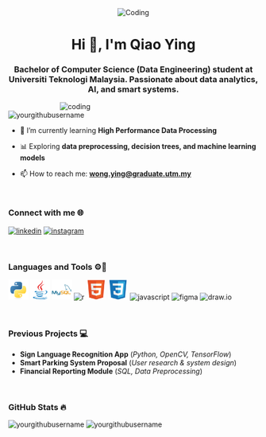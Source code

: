 <p align="center"><img align="center" alt="Coding" width="200" src="me.jpeg"></p>

<h1 align="center">Hi 👋, I'm Qiao Ying</h1>
<h3 align="center">Bachelor of Computer Science (Data Engineering) student at Universiti Teknologi Malaysia. Passionate about data analytics, AI, and smart systems.</h3>
<img align="right" alt="coding" width="400" src="https://i.pinimg.com/originals/fc/71/63/fc71635c7f1b09ed30413f59bb749582.gif"></a>

<p align="left"> <img src="https://komarev.com/ghpvc/?username=yourgithubusername&label=Profile%20views&color=0e75b6&style=flat" alt="yourgithubusername" /> </p>

- 🌱 I’m currently learning **High Performance Data Processing**  

- 📊 Exploring **data preprocessing, decision trees, and machine learning models**  

- 📫 How to reach me: **wong.ying@graduate.utm.my**  
<br>

<h3 align="left">Connect with me 🌐</h3>
<p align="left">
<a href="https://www.linkedin.com/in/qiao-ying-wong-6701b4181/" target="blank"><img align="center" src="https://raw.githubusercontent.com/rahuldkjain/github-profile-readme-generator/master/src/images/icons/Social/linked-in-alt.svg" alt="linkedin" height="40" width="50" /></a>
<a href="https://www.instagram.com/qiaoyingggggg/" target="blank"><img align="center" src="https://raw.githubusercontent.com/rahuldkjain/github-profile-readme-generator/master/src/images/icons/Social/instagram.svg" alt="instagram" height="40" width="50" /></a>
</p>
<br>

<h3 align="left">Languages and Tools ⚙️🚀</h3>
<p align="left">
<img src="https://raw.githubusercontent.com/devicons/devicon/master/icons/python/python-original.svg" alt="python" width="40" height="40"/>
<img src="https://raw.githubusercontent.com/devicons/devicon/master/icons/java/java-original.svg" alt="java" width="40" height="40"/>
<img src="https://raw.githubusercontent.com/devicons/devicon/master/icons/mysql/mysql-original-wordmark.svg" alt="mysql" width="40" height="40"/>
<img src="https://upload.wikimedia.org/wikipedia/commons/thumb/1/1b/R_logo.svg/256px-R_logo.svg.png" alt="r" width="40" height="40"/>
<img src="https://raw.githubusercontent.com/devicons/devicon/master/icons/html5/html5-original.svg" alt="html5" width="40" height="40"/>
<img src="https://raw.githubusercontent.com/devicons/devicon/master/icons/css3/css3-original.svg" alt="css3" width="40" height="40"/>
<img src="https://upload.wikimedia.org/wikipedia/commons/thumb/6/6a/JavaScript-logo.png/256px-JavaScript-logo.png" alt="javascript" width="40" height="40"/>
<img src="https://www.vectorlogo.zone/logos/figma/figma-icon.svg" alt="figma" width="40" height="40"/>
<img src="https://upload.wikimedia.org/wikipedia/commons/thumb/3/3e/Diagrams.net_Logo.svg/768px-Diagrams.net_Logo.svg.png" alt="draw.io" width="40" height="40"/>
</p>
<br>

### Previous Projects 💻
- **Sign Language Recognition App** (_Python, OpenCV, TensorFlow_)  
- **Smart Parking System Proposal** (_User research & system design_)  
- **Financial Reporting Module** (_SQL, Data Preprocessing_)  
<br>

### GitHub Stats 🔥
<img src="https://github-readme-stats.vercel.app/api?username=yourgithubusername&show_icons=true&locale=en" alt="yourgithubusername" >
<img src="https://github-readme-streak-stats.herokuapp.com/?user=yourgithubusername&" alt="yourgithubusername" >
